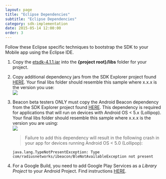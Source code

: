 ```yaml
---
layout: page
title: "Eclipse Dependencies"
subtitle: "Eclipse Dependencies"
category: sdk-implementation
date: 2015-05-14 12:00:00
order: 3
---
```


Follow these Eclipse specific techniques to bootstrap the SDK to your Mobile app using the Eclipse IDE.

1. Copy the <a href="https://github.com/ExactTarget/JB4A-SDK-Android/blob/master/JB4A-SDK/etsdk-4.1.1.jar?raw=true" target="_blank">etsdk-4.1.1.jar</a> into the **{project root}/libs** folder for your project.

1. Copy additional dependency jars from the SDK Explorer project found <a href="https://github.com/ExactTarget/JB4A-SDK-Android/tree/master/JB4A-SDK-Explorer/eclipse-build-google/libs" target="_blank">HERE</a>. Your final libs folder should resemble this sample where x.x.x is the version you use:<br/>
    <img class="img-responsive" src="{{ site.baseurl }}/assets/eclipse-libs.png" />

1. Beacon beta testers ONLY must copy the Android Beacon dependency from the SDK Explorer project found <a href="https://github.com/ExactTarget/JB4A-SDK-Android/tree/master/JB4A-SDK-Explorer/eclipse-build-google/libs" target="_blank">HERE</a>.  This dependency is required for applications that will run on devices with Android OS < 5.x (Lollipop). Your final libs folder should resemble this sample where x.x.x is the version you are using:<br/>
    <img class="img-responsive" src="{{ site.baseurl }}/assets/eclipse-libs-location.png" />

    > Failure to add this dependency will result in the following crash in your app for devices running Android OS < 5.0 (Lollipop): 

    `java.lang.TypeNotPresentException: Type com/radiusnetworks/ibeacon/BleNotAvailableException not present`

1. For a Google Build, you need to add Google Play Services as a *Library Project* to your Android Project. Find instructions <a href="http://developer.android.com/google/play-services/setup.html" target="_blank">HERE</a>.<br/>